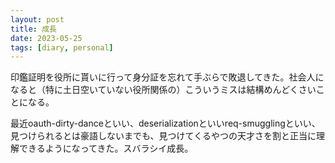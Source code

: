 ```yaml
---
layout: post
title: 成長
date: 2023-05-25
tags: [diary, personal]
---
```

印鑑証明を役所に貰いに行って身分証を忘れて手ぶらで敗退してきた。社会人になると（特に土日空いていない役所関係の）こういうミスは結構めんどくさいことになる。

最近oauth-dirty-danceといい、deserializationといいreq-smugglingといい、見つけられるとは豪語しないまでも、見つけてくるやつの天才さを割と正当に理解できるようになってきた。スバラシイ成長。